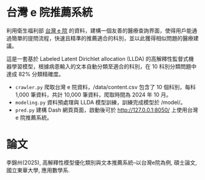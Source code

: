 # 台灣 e 院推薦系統

利用衛生福利部 [台灣 e 院](https://sp1.hso.mohw.gov.tw/doctor/Index1.php) 的資料，建構一個友善的醫療查詢界面，使得用戶能通過簡單的提問流程，快速且精準的推薦適合的科別，並以此獲得相似問題的醫療建議。

這是一套基於 Labeled Latent Dirichlet allocation (LLDA) 的高解釋性監督式機器學習模型，根據病患輸入的文本自動分類至適合的科別，在 10 科別分類問題中達成 82% 分類精確度。

- `crawler.py` 爬取台灣 e 院資料，/data/content.csv 包含了 10 個科別，每科 1,000 筆資料，共計 10,000 筆資料，爬取時間為 2024 年 10 月。
- `modeling.py` 資料預處理與 LLDA 模型訓練，訓練完成模型於 /model/。
- `pred.py` 建構 Dash 網頁頁面，啟動後可於 http://127.0.0.1:8050/ 上使用台灣 e 院推薦系統。

# 論文

李錦州(2025), 高解釋性模型優化類別與文本推薦系統–以台灣e院為例, 碩士論文, 國立東華大學, 應用數學系.